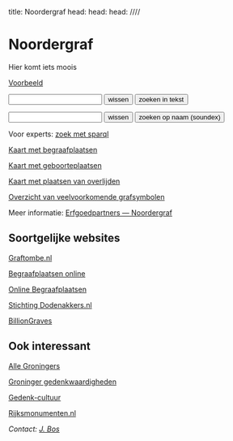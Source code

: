 title: Noordergraf
head: <link rel="alternate" href="https://noordergraf.rug.nl/index.ttl" type="text/turtle"/>
head: <link rel="alternate" href="https://noordergraf.rug.nl/index.nt"  type="application/n-triples"/>
head: <link rel="alternate" href="https://noordergraf.rug.nl/index.rdf" type="application/rdf+xml"/>
////

# Noordergraf

Hier komt iets moois

[Voorbeeld](/tomb/T00000)

<form action="/bin/textsearch">
<input type="text" name="q">
<input type="reset" value="wissen" class="button">
<input type="submit" value="zoeken in tekst" class="button">
</form>

<form action="/bin/textsearch">
<input type="hidden" name="t" value="fullname">
<input type="text" name="q">
<input type="reset" value="wissen" class="button">
<input type="submit" value="zoeken op naam (soundex)" class="button">
</form>

Voor experts: [zoek met sparql](https://anonymous@noordergraf.rug.nl:10036/#/repositories/noordergraf)

[Kaart met begraafplaatsen](mapsites.html)

[Kaart met geboorteplaatsen](mappob.html)

[Kaart met plaatsen van overlijden](mappod.html)

[Overzicht van veelvoorkomende grafsymbolen](symbol/)

Meer informatie: [Erfgoedpartners — Noordergraf](https://erfgoedpartners.nl/sites/noordergraf/)


## Soortgelijke websites

[Graftombe.nl](https://www.graftombe.nl/)

[Begraafplaatsen online](https://www.begraafplaatsenonline.nl/)

[Online Begraafplaatsen](https://www.online-begraafplaatsen.nl/)

[Stichting Dodenakkers.nl](https://www.dodenakkers.nl/)

[BillionGraves](https://billiongraves.nl/)

## Ook interessant

[Alle Groningers](https://www.allegroningers.nl/)

[Groninger gedenkwaardigheden](http://www.redmeralma.nl/gedenkwaardigheden.htm)

[Gedenk-cultuur](https://gedenk-cultuur.nl/)

[Rijksmonumenten.nl](https://rijksmonumenten.nl/)


<address>

Contact: [J. Bos](https://www.rug.nl/staff/johan.bos/)

</address>
